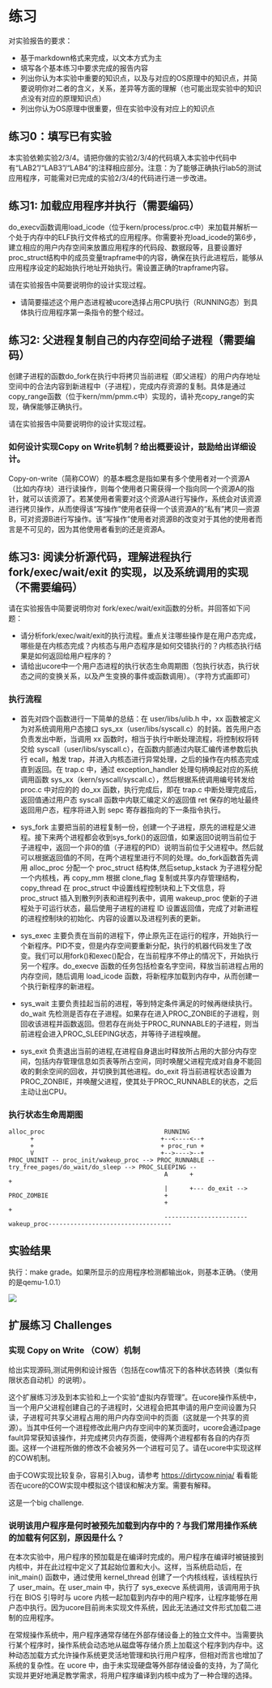 # 练习

 对实验报告的要求：

- 基于markdown格式来完成，以文本方式为主
- 填写各个基本练习中要求完成的报告内容
- 列出你认为本实验中重要的知识点，以及与对应的OS原理中的知识点，并简要说明你对二者的含义，关系，差异等方面的理解（也可能出现实验中的知识点没有对应的原理知识点）
- 列出你认为OS原理中很重要，但在实验中没有对应上的知识点

## 练习0：填写已有实验

本实验依赖实验2/3/4。请把你做的实验2/3/4的代码填入本实验中代码中有“LAB2”/“LAB3”/“LAB4”的注释相应部分。注意：为了能够正确执行lab5的测试应用程序，可能需对已完成的实验2/3/4的代码进行进一步改进。

## 练习1: 加载应用程序并执行（需要编码）

do_execv函数调用load_icode（位于kern/process/proc.c中）来加载并解析一个处于内存中的ELF执行文件格式的应用程序。你需要补充load_icode的第6步，建立相应的用户内存空间来放置应用程序的代码段、数据段等，且要设置好proc_struct结构中的成员变量trapframe中的内容，确保在执行此进程后，能够从应用程序设定的起始执行地址开始执行。需设置正确的trapframe内容。

请在实验报告中简要说明你的设计实现过程。

- 请简要描述这个用户态进程被ucore选择占用CPU执行（RUNNING态）到具体执行应用程序第一条指令的整个经过。




## 练习2: 父进程复制自己的内存空间给子进程（需要编码）

创建子进程的函数do_fork在执行中将拷贝当前进程（即父进程）的用户内存地址空间中的合法内容到新进程中（子进程），完成内存资源的复制。具体是通过copy_range函数（位于kern/mm/pmm.c中）实现的，请补充copy_range的实现，确保能够正确执行。

请在实验报告中简要说明你的设计实现过程。



### 如何设计实现Copy on Write机制？给出概要设计，鼓励给出详细设计。

  Copy-on-write（简称COW）的基本概念是指如果有多个使用者对一个资源A（比如内存块）进行读操作，则每个使用者只需获得一个指向同一个资源A的指针，就可以该资源了。若某使用者需要对这个资源A进行写操作，系统会对该资源进行拷贝操作，从而使得该“写操作”使用者获得一个该资源A的“私有”拷贝—资源B，可对资源B进行写操作。该“写操作”使用者对资源B的改变对于其他的使用者而言是不可见的，因为其他使用者看到的还是资源A。



## 练习3: 阅读分析源代码，理解进程执行 fork/exec/wait/exit 的实现，以及系统调用的实现（不需要编码）

请在实验报告中简要说明你对 fork/exec/wait/exit函数的分析。并回答如下问题：

- 请分析fork/exec/wait/exit的执行流程。重点关注哪些操作是在用户态完成，哪些是在内核态完成？内核态与用户态程序是如何交错执行的？内核态执行结果是如何返回给用户程序的？
- 请给出ucore中一个用户态进程的执行状态生命周期图（包执行状态，执行状态之间的变换关系，以及产生变换的事件或函数调用）。（字符方式画即可）


### 执行流程

* 首先对四个函数进行一下简单的总结：在 user/libs/ulib.h 中，xx 函数被定义为对系统调用用户态接口 sys_xx（user/libs/syscall.c）的封装。首先用户态负责发出中断，当调用 xx 函数时，相当于执行中断处理流程，将控制权将转交给 syscall（user/libs/syscall.c），在函数内部通过内联汇编传递参数后执行 ecall，触发 trap，并进入内核态进行异常处理，之后的操作在内核态完成直到返回。在 trap.c 中，通过 exception_handler 处理句柄唤起对应的系统调用函数 sys_xx（kern/syscall/syscall.c），然后根据系统调用编号转发给 proc.c 中对应的的 do_xx 函数，执行完成后，即在 trap.c 中断处理完成后，返回值通过用户态 syscall 函数中内联汇编定义的返回值 ret 保存的地址最终返回用户态，程序将进入到 sepc 寄存器指向的下一条指令执行。

* sys_fork 主要把当前的进程复制一份，创建一个子进程，原先的进程是父进程。接下来两个进程都会收到sys_fork()的返回值，如果返回0说明当前位于子进程中，返回一个非0的值（子进程的PID）说明当前位于父进程中。然后就可以根据返回值的不同，在两个进程里进行不同的处理。do_fork函数首先调用 alloc_proc 分配一个 proc_struct 结构体,然后setup_kstack 为子进程分配一个内核栈，再 copy_mm 根据 clone_flag 复制或共享内存管理结构，copy_thread 在 proc_struct 中设置线程控制块和上下文信息，将 proc_struct 插入到散列列表和进程列表中，调用 wakeup_proc 使新的子进程处于可运行状态，最后使用子进程的进程 ID 设置返回值，完成了对新进程的进程控制块的初始化、内容的设置以及进程列表的更新。


* sys_exec 主要负责在当前的进程下，停止原先正在运行的程序，开始执行一个新程序。PID不变，但是内存空间要重新分配，执行的机器代码发生了改变。我们可以用fork()和exec()配合，在当前程序不停止的情况下，开始执行另一个程序。do_execve 函数的任务包括检查名字空间，释放当前进程占用的内存空间，随后调用 load_icode 函数，将新程序加载到内存中，从而创建一个执行新程序的新进程。

* sys_wait 主要负责挂起当前的进程，等到特定条件满足的时候再继续执行。do_wait 先检测是否存在子进程。如果存在进入PROC_ZONBIE的子进程，则回收该进程并函数返回。但若存在尚处于PROC_RUNNABLE的子进程，则当前进程会进入PROC_SLEEPING状态，并等待子进程唤醒。


* sys_exit 负责退出当前的进程,在进程自身退出时释放所占用的大部分内存空间，包括内存管理信息如页表等所占空间，同时唤醒父进程完成对自身不能回收的剩余空间的回收，并切换到其他进程。do_exit 将当前进程状态设置为PROC_ZONBIE，并唤醒父进程，使其处于PROC_RUNNABLE的状态，之后主动让出CPU。



### 执行状态生命周期图
```
alloc_proc                                 RUNNING
      +                                   +--<----<--+
      +                                   + proc_run +
      V                                   +-->---->--+
PROC_UNINIT -- proc_init/wakeup_proc --> PROC_RUNNABLE -- try_free_pages/do_wait/do_sleep --> PROC_SLEEPING --
                                           A      +                                                           +
                                           |      +--- do_exit --> PROC_ZOMBIE                                +
                                           +                                                                  +
                                           -----------------------wakeup_proc----------------------------------
```



## 实验结果

执行：make grade。如果所显示的应用程序检测都输出ok，则基本正确。（使用的是qemu-1.0.1）

![](img.png)



## 扩展练习 Challenges

### 实现 Copy on Write （COW）机制

给出实现源码,测试用例和设计报告（包括在cow情况下的各种状态转换（类似有限状态自动机）的说明）。

这个扩展练习涉及到本实验和上一个实验“虚拟内存管理”。在ucore操作系统中，当一个用户父进程创建自己的子进程时，父进程会把其申请的用户空间设置为只读，子进程可共享父进程占用的用户内存空间中的页面（这就是一个共享的资源）。当其中任何一个进程修改此用户内存空间中的某页面时，ucore会通过page fault异常获知该操作，并完成拷贝内存页面，使得两个进程都有各自的内存页面。这样一个进程所做的修改不会被另外一个进程可见了。请在ucore中实现这样的COW机制。

由于COW实现比较复杂，容易引入bug，请参考 https://dirtycow.ninja/ 看看能否在ucore的COW实现中模拟这个错误和解决方案。需要有解释。

这是一个big challenge.

### 说明该用户程序是何时被预先加载到内存中的？与我们常用操作系统的加载有何区别，原因是什么？

在本次实验中，用户程序的预加载是在编译时完成的。用户程序在编译时被链接到内核中，并在此过程中定义了其起始位置和大小。这样，当系统启动后，在 init_main() 函数中，通过使用 kernel_thread 创建了一个内核线程，该线程执行了 user_main。在 user_main 中，执行了 sys_execve 系统调用，该调用用于执行在 BIOS 引导时与 ucore 内核一起加载到内存中的用户程序，让程序能够在用户态中执行。因为ucore目前尚未实现文件系统，因此无法通过文件形式加载二进制的应用程序。

在常规操作系统中，用户程序通常存储在外部存储设备上的独立文件中。当需要执行某个程序时，操作系统会动态地从磁盘等存储介质上加载这个程序到内存中。这种动态加载方式允许操作系统更灵活地管理和执行用户程序，但相对而言也增加了系统的复杂性。在 ucore 中，由于未实现硬盘等外部存储设备的支持，为了简化实现并更好地满足教学需求，将用户程序编译到内核中成为了一种合理的选择。
